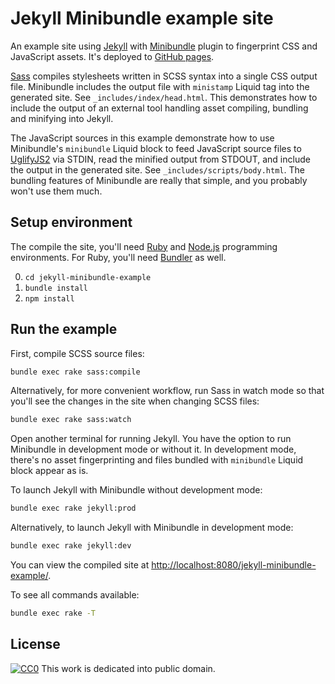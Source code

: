 # Jekyll Minibundle example site

An example site using [Jekyll][Jekyll] with
[Minibundle][JekyllMinibundle] plugin to fingerprint CSS and JavaScript
assets. It's deployed to
[GitHub pages][JekyllMinibundleExampleDeployment].

[Sass][Sass] compiles stylesheets written in SCSS syntax into a single
CSS output file. Minibundle includes the output file with `ministamp`
Liquid tag into the generated site. See `_includes/index/head.html`.
This demonstrates how to include the output of an external tool handling
asset compiling, bundling and minifying into Jekyll.

The JavaScript sources in this example demonstrate how to use
Minibundle's `minibundle` Liquid block to feed JavaScript source files
to [UglifyJS2][UglifyJS2] via STDIN, read the minified output from
STDOUT, and include the output in the generated site. See
`_includes/scripts/body.html`. The bundling features of Minibundle are
really that simple, and you probably won't use them much.

## Setup environment

The compile the site, you'll need [Ruby][Ruby] and [Node.js][NodeJs]
programming environments. For Ruby, you'll need [Bundler][Bundler] as
well.

0. `cd jekyll-minibundle-example`
0. `bundle install`
0. `npm install`

## Run the example

First, compile SCSS source files:

``` bash
bundle exec rake sass:compile
```

Alternatively, for more convenient workflow, run Sass in watch mode so
that you'll see the changes in the site when changing SCSS files:

``` bash
bundle exec rake sass:watch
```

Open another terminal for running Jekyll. You have the option to run
Minibundle in development mode or without it. In development mode,
there's no asset fingerprinting and files bundled with `minibundle`
Liquid block appear as is.

To launch Jekyll with Minibundle without development mode:

``` bash
bundle exec rake jekyll:prod
```

Alternatively, to launch Jekyll with Minibundle in development mode:

``` bash
bundle exec rake jekyll:dev
```

You can view the compiled site at
[http://localhost:8080/jekyll-minibundle-example/](http://localhost:8080/jekyll-minibundle-example/).

To see all commands available:

``` bash
bundle exec rake -T
```

## License

[![CC0](https://licensebuttons.net/p/zero/1.0/80x15.png)][CC0] This work
is dedicated into public domain.

[Bundler]: http://bundler.io/
[CC0]: https://creativecommons.org/publicdomain/zero/1.0/
[JekyllMinibundleExampleDeployment]: http://tkareine.org/jekyll-minibundle-example/
[JekyllMinibundle]: https://github.com/tkareine/jekyll-minibundle
[Jekyll]: https://jekyllrb.com/
[NodeJs]: https://nodejs.org/en/
[Ruby]: https://www.ruby-lang.org/en/
[Sass]: http://sass-lang.com/
[UglifyJS2]: https://github.com/mishoo/UglifyJS2
